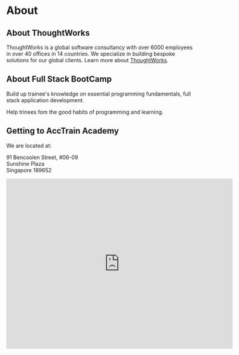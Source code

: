 # About

## About ThoughtWorks

ThoughtWorks is a global software consultancy with over 6000 employees in over 40 offices in 14 countries. We specialize in building bespoke solutions for our global clients. Learn more about [ThoughtWorks](https://www.thoughtworks.com/about-us).

## About Full Stack BootCamp

Build up trainee's knowledge on essential programming fundamentals, full stack application development.

Help trinees fom the good habits of programming and learning.

## Getting to AccTrain Academy

We are located at:

91 Bencoolen Street, #06-09 <br>
Sunshine Plaza <br>
Singapore 189652

<iframe src="https://www.google.com/maps/embed?pb=!1m18!1m12!1m3!1d31910.32739947425!2d103.83368338646878!3d1.300286939302916!2m3!1f0!2f0!3f0!3m2!1i1024!2i768!4f13.1!3m3!1m2!1s0x31da19bb6ff9ebb3%3A0x1300f7ac70e4beba!2sSingapore%20189652!5e0!3m2!1sen!2ssg!4v1585144068301!5m2!1sen!2ssg" width="600" height="450" frameborder="0" style="border:0;" allowfullscreen="" aria-hidden="false" tabindex="0"></iframe>
